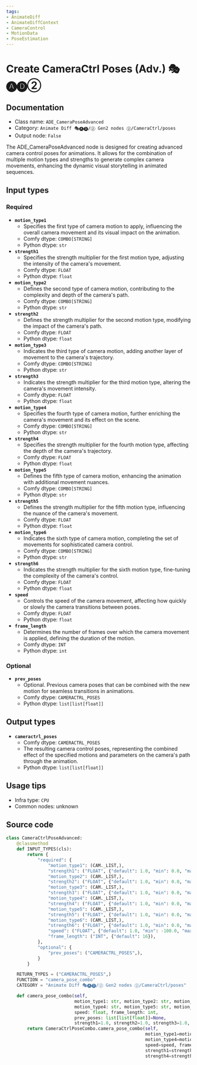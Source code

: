 ```yaml
---
tags:
- AnimateDiff
- AnimateDiffContext
- CameraControl
- MotionData
- PoseEstimation
---
```


# Create CameraCtrl Poses (Adv.) 🎭🅐🅓②
## Documentation
- Class name: `ADE_CameraPoseAdvanced`
- Category: `Animate Diff 🎭🅐🅓/② Gen2 nodes ②/CameraCtrl/poses`
- Output node: `False`

The ADE_CameraPoseAdvanced node is designed for creating advanced camera control poses for animations. It allows for the combination of multiple motion types and strengths to generate complex camera movements, enhancing the dynamic visual storytelling in animated sequences.
## Input types
### Required
- **`motion_type1`**
    - Specifies the first type of camera motion to apply, influencing the overall camera movement and its visual impact on the animation.
    - Comfy dtype: `COMBO[STRING]`
    - Python dtype: `str`
- **`strength1`**
    - Specifies the strength multiplier for the first motion type, adjusting the intensity of the camera's movement.
    - Comfy dtype: `FLOAT`
    - Python dtype: `float`
- **`motion_type2`**
    - Defines the second type of camera motion, contributing to the complexity and depth of the camera's path.
    - Comfy dtype: `COMBO[STRING]`
    - Python dtype: `str`
- **`strength2`**
    - Defines the strength multiplier for the second motion type, modifying the impact of the camera's path.
    - Comfy dtype: `FLOAT`
    - Python dtype: `float`
- **`motion_type3`**
    - Indicates the third type of camera motion, adding another layer of movement to the camera's trajectory.
    - Comfy dtype: `COMBO[STRING]`
    - Python dtype: `str`
- **`strength3`**
    - Indicates the strength multiplier for the third motion type, altering the camera's movement intensity.
    - Comfy dtype: `FLOAT`
    - Python dtype: `float`
- **`motion_type4`**
    - Specifies the fourth type of camera motion, further enriching the camera's movement and its effect on the scene.
    - Comfy dtype: `COMBO[STRING]`
    - Python dtype: `str`
- **`strength4`**
    - Specifies the strength multiplier for the fourth motion type, affecting the depth of the camera's trajectory.
    - Comfy dtype: `FLOAT`
    - Python dtype: `float`
- **`motion_type5`**
    - Defines the fifth type of camera motion, enhancing the animation with additional movement nuances.
    - Comfy dtype: `COMBO[STRING]`
    - Python dtype: `str`
- **`strength5`**
    - Defines the strength multiplier for the fifth motion type, influencing the nuance of the camera's movement.
    - Comfy dtype: `FLOAT`
    - Python dtype: `float`
- **`motion_type6`**
    - Indicates the sixth type of camera motion, completing the set of movements for sophisticated camera control.
    - Comfy dtype: `COMBO[STRING]`
    - Python dtype: `str`
- **`strength6`**
    - Indicates the strength multiplier for the sixth motion type, fine-tuning the complexity of the camera's control.
    - Comfy dtype: `FLOAT`
    - Python dtype: `float`
- **`speed`**
    - Controls the speed of the camera movement, affecting how quickly or slowly the camera transitions between poses.
    - Comfy dtype: `FLOAT`
    - Python dtype: `float`
- **`frame_length`**
    - Determines the number of frames over which the camera movement is applied, defining the duration of the motion.
    - Comfy dtype: `INT`
    - Python dtype: `int`
### Optional
- **`prev_poses`**
    - Optional. Previous camera poses that can be combined with the new motion for seamless transitions in animations.
    - Comfy dtype: `CAMERACTRL_POSES`
    - Python dtype: `list[list[float]]`
## Output types
- **`cameractrl_poses`**
    - Comfy dtype: `CAMERACTRL_POSES`
    - The resulting camera control poses, representing the combined effect of the specified motions and parameters on the camera's path through the animation.
    - Python dtype: `list[list[float]]`
## Usage tips
- Infra type: `CPU`
- Common nodes: unknown


## Source code
```python
class CameraCtrlPoseAdvanced:
    @classmethod
    def INPUT_TYPES(cls):
        return {
            "required": {
                "motion_type1": (CAM._LIST,),
                "strength1": ("FLOAT", {"default": 1.0, "min": 0.0, "max": 10.0, "step": 0.01}),
                "motion_type2": (CAM._LIST,),
                "strength2": ("FLOAT", {"default": 1.0, "min": 0.0, "max": 10.0, "step": 0.01}),
                "motion_type3": (CAM._LIST,),
                "strength3": ("FLOAT", {"default": 1.0, "min": 0.0, "max": 10.0, "step": 0.01}),
                "motion_type4": (CAM._LIST,),
                "strength4": ("FLOAT", {"default": 1.0, "min": 0.0, "max": 10.0, "step": 0.01}),
                "motion_type5": (CAM._LIST,),
                "strength5": ("FLOAT", {"default": 1.0, "min": 0.0, "max": 10.0, "step": 0.01}),
                "motion_type6": (CAM._LIST,),
                "strength6": ("FLOAT", {"default": 1.0, "min": 0.0, "max": 10.0, "step": 0.01}),
                "speed": ("FLOAT", {"default": 1.0, "min": -100.0, "max": 100.0, "step": 0.01}),
                "frame_length": ("INT", {"default": 16}),
            },
            "optional": {
                "prev_poses": ("CAMERACTRL_POSES",),
            }
        }

    RETURN_TYPES = ("CAMERACTRL_POSES",)
    FUNCTION = "camera_pose_combo"
    CATEGORY = "Animate Diff 🎭🅐🅓/② Gen2 nodes ②/CameraCtrl/poses"

    def camera_pose_combo(self,
                          motion_type1: str, motion_type2: str, motion_type3: str,
                          motion_type4: str, motion_type5: str, motion_type6: str,
                          speed: float, frame_length: int,
                          prev_poses: list[list[float]]=None,
                          strength1=1.0, strength2=1.0, strength3=1.0, strength4=1.0, strength5=1.0, strength6=1.0):
        return CameraCtrlPoseCombo.camera_pose_combo(self,
                                                     motion_type1=motion_type1, motion_type2=motion_type2, motion_type3=motion_type3,
                                                     motion_type4=motion_type4, motion_type5=motion_type5, motion_type6=motion_type6,
                                                     speed=speed, frame_length=frame_length, prev_poses=prev_poses,
                                                     strength1=strength1, strength2=strength2, strength3=strength3,
                                                     strength4=strength4, strength5=strength5, strength6=strength6)

```
